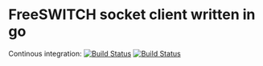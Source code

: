# FreeSWITCH socket client written in go #

Continous integration: [![Build Status](https://goci.herokuapp.com/project/image/github.com/cgrates/fsock "Continous integration")](http://goci.me/project/github.com/cgrates/fsock) [![Build Status](https://secure.travis-ci.org/cgrates/fsock.png)](http://travis-ci.org/cgrates/fsock)

